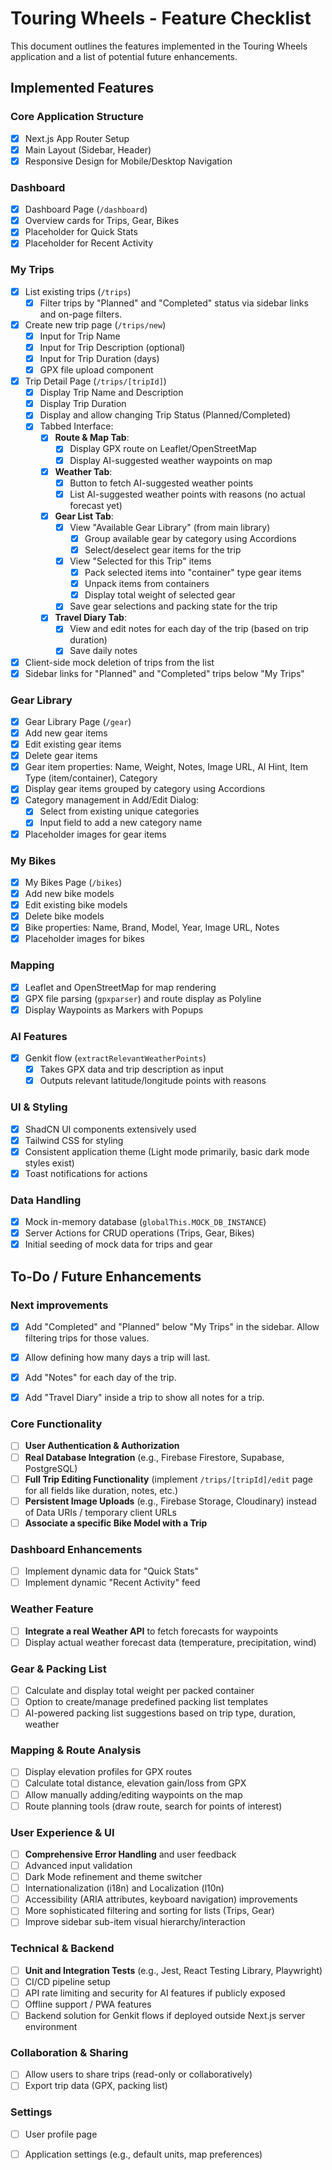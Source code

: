 
# Touring Wheels - Feature Checklist

This document outlines the features implemented in the Touring Wheels application and a list of potential future enhancements.

## Implemented Features

### Core Application Structure
- [x] Next.js App Router Setup
- [x] Main Layout (Sidebar, Header)
- [x] Responsive Design for Mobile/Desktop Navigation

### Dashboard
- [x] Dashboard Page (`/dashboard`)
- [x] Overview cards for Trips, Gear, Bikes
- [x] Placeholder for Quick Stats
- [x] Placeholder for Recent Activity

### My Trips
- [x] List existing trips (`/trips`)
    - [x] Filter trips by "Planned" and "Completed" status via sidebar links and on-page filters.
- [x] Create new trip page (`/trips/new`)
    - [x] Input for Trip Name
    - [x] Input for Trip Description (optional)
    - [x] Input for Trip Duration (days)
    - [x] GPX file upload component
- [x] Trip Detail Page (`/trips/[tripId]`)
    - [x] Display Trip Name and Description
    - [x] Display Trip Duration
    - [x] Display and allow changing Trip Status (Planned/Completed)
    - [x] Tabbed Interface:
        - [x] **Route & Map Tab**:
            - [x] Display GPX route on Leaflet/OpenStreetMap
            - [x] Display AI-suggested weather waypoints on map
        - [x] **Weather Tab**:
            - [x] Button to fetch AI-suggested weather points
            - [x] List AI-suggested weather points with reasons (no actual forecast yet)
        - [x] **Gear List Tab**:
            - [x] View "Available Gear Library" (from main library)
                - [x] Group available gear by category using Accordions
                - [x] Select/deselect gear items for the trip
            - [x] View "Selected for this Trip" items
                - [x] Pack selected items into "container" type gear items
                - [x] Unpack items from containers
                - [x] Display total weight of selected gear
            - [x] Save gear selections and packing state for the trip
        - [x] **Travel Diary Tab**:
            - [x] View and edit notes for each day of the trip (based on trip duration)
            - [x] Save daily notes
- [x] Client-side mock deletion of trips from the list
- [x] Sidebar links for "Planned" and "Completed" trips below "My Trips"

### Gear Library
- [x] Gear Library Page (`/gear`)
- [x] Add new gear items
- [x] Edit existing gear items
- [x] Delete gear items
- [x] Gear item properties: Name, Weight, Notes, Image URL, AI Hint, Item Type (item/container), Category
- [x] Display gear items grouped by category using Accordions
- [x] Category management in Add/Edit Dialog:
    - [x] Select from existing unique categories
    - [x] Input field to add a new category name
- [x] Placeholder images for gear items

### My Bikes
- [x] My Bikes Page (`/bikes`)
- [x] Add new bike models
- [x] Edit existing bike models
- [x] Delete bike models
- [x] Bike properties: Name, Brand, Model, Year, Image URL, Notes
- [x] Placeholder images for bikes

### Mapping
- [x] Leaflet and OpenStreetMap for map rendering
- [x] GPX file parsing (`gpxparser`) and route display as Polyline
- [x] Display Waypoints as Markers with Popups

### AI Features
- [x] Genkit flow (`extractRelevantWeatherPoints`)
    - [x] Takes GPX data and trip description as input
    - [x] Outputs relevant latitude/longitude points with reasons

### UI & Styling
- [x] ShadCN UI components extensively used
- [x] Tailwind CSS for styling
- [x] Consistent application theme (Light mode primarily, basic dark mode styles exist)
- [x] Toast notifications for actions

### Data Handling
- [x] Mock in-memory database (`globalThis.MOCK_DB_INSTANCE`)
- [x] Server Actions for CRUD operations (Trips, Gear, Bikes)
- [x] Initial seeding of mock data for trips and gear

## To-Do / Future Enhancements

### Next improvements
- [x] Add "Completed" and "Planned" below "My Trips" in the sidebar. Allow filtering trips for those values.
- [x] Allow defining how many days a trip will last.
- [x] Add "Notes" for each day of the trip.
- [x] Add "Travel Diary" inside a trip to show all notes for a trip.


### Core Functionality
- [ ] **User Authentication & Authorization**
- [ ] **Real Database Integration** (e.g., Firebase Firestore, Supabase, PostgreSQL)
- [ ] **Full Trip Editing Functionality** (implement `/trips/[tripId]/edit` page for all fields like duration, notes, etc.)
- [ ] **Persistent Image Uploads** (e.g., Firebase Storage, Cloudinary) instead of Data URIs / temporary client URLs
- [ ] **Associate a specific Bike Model with a Trip**

### Dashboard Enhancements
- [ ] Implement dynamic data for "Quick Stats"
- [ ] Implement dynamic "Recent Activity" feed

### Weather Feature
- [ ] **Integrate a real Weather API** to fetch forecasts for waypoints
- [ ] Display actual weather forecast data (temperature, precipitation, wind)

### Gear & Packing List
- [ ] Calculate and display total weight per packed container
- [ ] Option to create/manage predefined packing list templates
- [ ] AI-powered packing list suggestions based on trip type, duration, weather

### Mapping & Route Analysis
- [ ] Display elevation profiles for GPX routes
- [ ] Calculate total distance, elevation gain/loss from GPX
- [ ] Allow manually adding/editing waypoints on the map
- [ ] Route planning tools (draw route, search for points of interest)

### User Experience & UI
- [ ] **Comprehensive Error Handling** and user feedback
- [ ] Advanced input validation
- [ ] Dark Mode refinement and theme switcher
- [ ] Internationalization (i18n) and Localization (l10n)
- [ ] Accessibility (ARIA attributes, keyboard navigation) improvements
- [ ] More sophisticated filtering and sorting for lists (Trips, Gear)
- [ ] Improve sidebar sub-item visual hierarchy/interaction

### Technical & Backend
- [ ] **Unit and Integration Tests** (e.g., Jest, React Testing Library, Playwright)
- [ ] CI/CD pipeline setup
- [ ] API rate limiting and security for AI features if publicly exposed
- [ ] Offline support / PWA features
- [ ] Backend solution for Genkit flows if deployed outside Next.js server environment

### Collaboration & Sharing
- [ ] Allow users to share trips (read-only or collaboratively)
- [ ] Export trip data (GPX, packing list)

### Settings
- [ ] User profile page
- [ ] Application settings (e.g., default units, map preferences)

